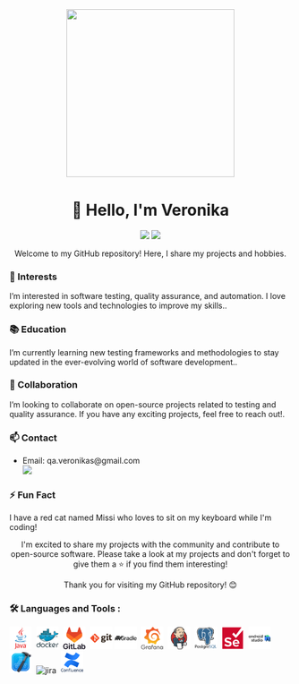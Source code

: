 <!-- Heading -->
<div align="center">
  <img src="https://media.giphy.com/media/3oKIPnAiaMCws8nOsE/giphy.gif?cid=790b7611bay9md4mqim52pha978gldakln68u5rwrwyzxm87&ep=v1_gifs_search&rid=giphy.gif&ct=g" width="300" height="300"/>
</div>
<h1 align="center">👋 Hello, I'm Veronika </h1>

<!-- Status Badges -->
<p align="center">
  <a href="mailto:qa.veronikas@gmail.com"><img src="https://img.shields.io/badge/Email-EMAIL-purple"></a>
  <a href="https://www.linkedin.com/in/veronika-sukhonosova-1a3724284"><img src="https://img.shields.io/badge/LinkedIn-Veronika-violet"></a>
</p>

<!-- Brief Description -->
<p align="center">Welcome to my GitHub repository! Here, I share my projects and hobbies.</p>

<!-- Interests Section -->
<h3>🎯 Interests</h3>
<p>I’m interested in software testing, quality assurance, and automation. I love exploring new tools and technologies to improve my skills..</p>

<!-- Education Section -->
<h3>📚 Education</h3>
<p>I’m currently learning new testing frameworks and methodologies to stay updated in the ever-evolving world of software development..</p>

<!-- Collaboration Section -->
<h3>🤝 Collaboration</h3>
<p>I’m looking to collaborate on open-source projects related to testing and quality assurance. If you have any exciting projects, feel free to reach out!.</p>

<!-- Contact Section -->
<h3>📫 Contact</h3>
<ul>
  <li>Email: qa.veronikas@gmail.com</li>
  <a href="mailto:qa.veronikas@gmail.com"><img src="https://img.shields.io/badge/Email-EMAIL-purple"></a>
  
</ul>

<!-- Fun Fact Section -->
<h3>⚡ Fun Fact</h3>
<p>I have a red cat named Missi who loves to sit on my keyboard while I'm coding!</p>

<!-- Closing Statement -->
<p align="center">I'm excited to share my projects with the community and contribute to open-source software. Please take a look at my projects and don't forget to give them a ⭐️ if you find them interesting!</p>

<p align="center">Thank you for visiting my GitHub repository! 😊</p>

### :hammer_and_wrench: Languages and Tools :
<div>
  <img src="https://github.com/devicons/devicon/blob/master/icons/java/java-original-wordmark.svg" title="Java" alt="Java" width="40" height="40"/>&nbsp;
  <img src="https://github.com/devicons/devicon/blob/master/icons/docker/docker-original-wordmark.svg" title="docker" alt="docker" width="40" height="40"/>&nbsp;
  <img src="https://github.com/devicons/devicon/blob/master/icons/gitlab/gitlab-original-wordmark.svg" title="gitlab" alt="gitlab" width="40" height="40"/>&nbsp;
  <img src="https://github.com/devicons/devicon/blob/master/icons/git/git-original-wordmark.svg" title="Git" **alt="Git" width="40" height="40"/>
  <img src="https://github.com/devicons/devicon/blob/master/icons/gradle/gradle-plain-wordmark.svg" title="gradle" alt="gradle" width="40" height="40"/>&nbsp;
  <img src="https://github.com/devicons/devicon/blob/master/icons/grafana/grafana-original-wordmark.svg" title="grafana" alt="grafana" width="40" height="40"/>&nbsp;
  <img src="https://github.com/devicons/devicon/blob/master/icons/jenkins/jenkins-original.svg" title="jenkins" alt="jenkins " width="40" height="40"/>&nbsp;
  <img src="https://github.com/devicons/devicon/blob/master/icons/postgresql/postgresql-original-wordmark.svg"  title="postgresql" alt="postgresql" width="40" height="40"/>&nbsp;
  <img src="https://github.com/devicons/devicon/blob/master/icons/selenium/selenium-original.svg" title="selenium" alt="selenium" width="40" height="40"/>&nbsp;
  <img src="https://github.com/devicons/devicon/blob/master/icons/androidstudio/androidstudio-original-wordmark.svg" title="androidstudio" alt="androidstudio" width="40" height="40"/>&nbsp;
  <img src="https://github.com/devicons/devicon/blob/master/icons/xcode/xcode-original.svg" title="xcode" alt="xcode" width="40" height="40"/>&nbsp;
  <img src="https://github.com/devicons/devicon/blob/master/icons/jira/jira-original-wordmark.svgg" title="jira"  alt="jira" width="40" height="40"/>&nbsp;
  <img src="https://github.com/devicons/devicon/blob/master/icons/confluence/confluence-original-wordmark.svg" title="confluence"  alt="confluence" width="40" height="40"/>&nbsp;
  
</div>
